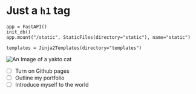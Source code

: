# Just a `h1` tag

```
app = FastAPI()
init_db()
app.mount("/static", StaticFiles(directory="static"), name="static")

templates = Jinja2Templates(directory="templates")
```

![An Image of a yakto cat](https://octodex.github.com/images/yaktocat.png)

- [ ] Turn on Github pages
- [ ] Outline my portfolio
- [ ] Introduce myself to the world

